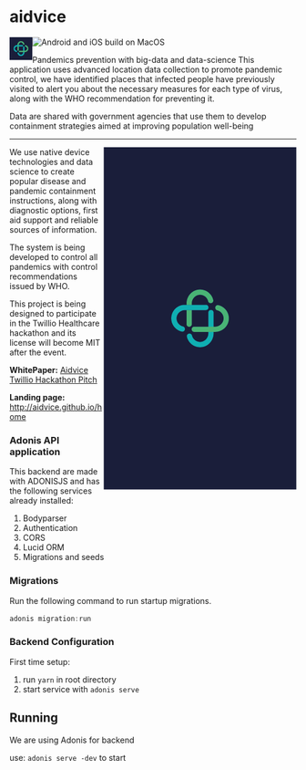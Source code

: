 # aidvice
<img align="left" src="https://raw.githubusercontent.com/aidvice/app/master/assets/logo.png" data-canonical-src="https://raw.githubusercontent.com/aidvice/app/master/assets/logo.png" width="40" height="40"/>   ![Android and iOS build on MacOS](./assets/badge.svg)

Pandemics prevention with big-data and data-science
This application uses advanced location data collection to promote pandemic control, we have identified places that infected people have previously visited to alert you about the necessary measures for each type of virus, along with the WHO recommendation for preventing it.

Data are shared with government agencies that use them to develop containment strategies aimed at improving population well-being

----

<img align="right" src="https://github.com/aidvice/app/blob/master/assets/screen.png?raw=true" data-canonical-src="https://github.com/aidvice/app/blob/master/assets/screen.png?raw=true"/>

We use native device technologies and data science to create popular disease and pandemic containment instructions, along with diagnostic options, first aid support and reliable sources of information.

The system is being developed to control all pandemics with control recommendations issued by WHO.

This project is being designed to participate in the Twillio Healthcare hackathon and its license will become MIT after the event.

**WhitePaper:** [Aidvice Twillio Hackathon Pitch](#)

**Landing page:** http://aidvice.github.io/home

### Adonis API application

This backend are made with ADONISJS and has the following services already installed:

1. Bodyparser
2. Authentication
3. CORS
4. Lucid ORM
5. Migrations and seeds

### Migrations

Run the following command to run startup migrations.

```js
adonis migration:run
```

### Backend Configuration 


First time setup:

1. run `yarn` in root directory
2. start service with `adonis serve`

## Running

We are using Adonis for backend

use:
```adonis serve -dev``` to start 




